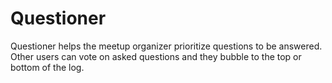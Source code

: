 # Questioner
Questioner helps the meetup organizer prioritize questions to be answered. Other users can vote on asked questions and they bubble to the top or bottom of the log.
